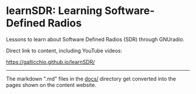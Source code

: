 # learnSDR: Learning Software-Defined Radios

Lessons to learn about Software Defined Radios (SDR) through GNUradio.

Direct link to content, including YouTube videos:

<https://gallicchio.github.io/learnSDR/>

---

The markdown ".md" files in the [docs/](docs/) directory get converted into the pages shown on the content website.
